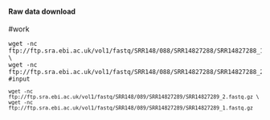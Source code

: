 #### Raw data download
#work
<pre><code>wget -nc ftp://ftp.sra.ebi.ac.uk/vol1/fastq/SRR148/088/SRR14827288/SRR14827288_1.fastq.gz \
wget -nc ftp://ftp.sra.ebi.ac.uk/vol1/fastq/SRR148/088/SRR14827288/SRR14827288_2.fastq.gz
#input
<pre><code>wget -nc ftp://ftp.sra.ebi.ac.uk/vol1/fastq/SRR148/089/SRR14827289/SRR14827289_2.fastq.gz \
wget -nc ftp://ftp.sra.ebi.ac.uk/vol1/fastq/SRR148/089/SRR14827289/SRR14827289_1.fastq.gz
